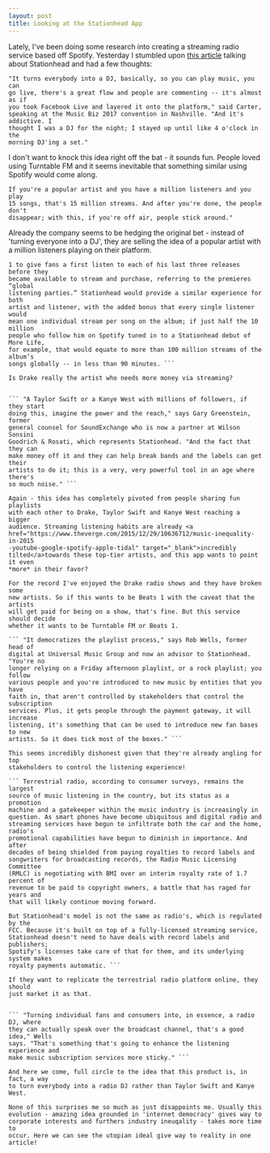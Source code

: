```yaml
---  
layout: post  
title: Looking at the Stationhead App  
---
```


Lately, I've been doing some research into creating a streaming radio service
based off Spotify. Yesterday I stumbled upon <a
href="http://www.billboard.com/articles/business/7842255/stationhead-new-app-
spotify-music-industry-streaming" target="_blank">this article</a> talking
about Stationhead and had a few thoughts:


``` 
"It turns everybody into a DJ, basically, so you can play music, you can
go live, there's a great flow and people are commenting -- it's almost as if
you took Facebook Live and layered it onto the platform," said Carter,
speaking at the Music Biz 2017 convention in Nashville. "And it's addictive. I
thought I was a DJ for the night; I stayed up until like 4 o'clock in the
morning DJ'ing a set." 
```

I don't want to knock this idea right off the bat - it sounds fun. People
loved using Turntable FM and it seems inevitable that something similar using
Spotify would come along.


``` 
If you're a popular artist and you have a million listeners and you play
15 songs, that's 15 million streams. And after you're done, the people don't
disappear; with this, if you're off air, people stick around." 
```

Already the company seems to be hedging the original bet - instead of 'turning
everyone into a DJ', they are selling the idea of a popular artist with a
million listeners playing on their platform.


``` Drake, for example, has used his OVO Sound radio station on Apple’s Beats
1 to give fans a first listen to each of his last three releases before they
became available to stream and purchase, referring to the premieres “global
listening parties.” Stationhead would provide a similar experience for both
artist and listener, with the added bonus that every single listener would
mean one individual stream per song on the album; if just half the 10 million
people who follow him on Spotify tuned in to a Stationhead debut of More Life,
for example, that would equate to more than 100 million streams of the album’s
songs globally -- in less than 90 minutes. ```

Is Drake really the artist who needs more money via streaming?


``` "A Taylor Swift or a Kanye West with millions of followers, if they start
doing this, imagine the power and the reach," says Gary Greenstein, former
general counsel for SoundExchange who is now a partner at Wilson Sonsini
Goodrich & Rosati, which represents Stationhead. "And the fact that they can
make money off it and they can help break bands and the labels can get their
artists to do it; this is a very, very powerful tool in an age where there's
so much noise." ```

Again - this idea has completely pivoted from people sharing fun playlists
with each other to Drake, Taylor Swift and Kanye West reaching a bigger
audience. Streaming listening habits are already <a
href="https://www.theverge.com/2015/12/29/10636712/music-inequality-in-2015
-youtube-google-spotify-apple-tidal" target="_blank">incredibly
tilted</a>towards these top-tier artists, and this app wants to point it even
*more* in their favor?

For the record I've enjoyed the Drake radio shows and they have broken some
new artists. So if this wants to be Beats 1 with the caveat that the artists
will get paid for being on a show, that's fine. But this service should decide
whether it wants to be Turntable FM or Beats 1.

``` "It democratizes the playlist process," says Rob Wells, former head of
digital at Universal Music Group and now an advisor to Stationhead. "You're no
longer relying on a Friday afternoon playlist, or a rock playlist; you follow
various people and you're introduced to new music by entities that you have
faith in, that aren't controlled by stakeholders that control the subscription
services. Plus, it gets people through the payment gateway, it will increase
listening, it's something that can be used to introduce new fan bases to new
artists. So it does tick most of the boxes." ```

This seems incredibly dishonest given that they're already angling for top
stakeholders to control the listening experience!

``` Terrestrial radio, according to consumer surveys, remains the largest
source of music listening in the country, but its status as a promotion
machine and a gatekeeper within the music industry is increasingly in
question. As smart phones have become ubiquitous and digital radio and
streaming services have begun to infiltrate both the car and the home, radio's
promotional capabilities have begun to diminish in importance. And after
decades of being shielded from paying royalties to record labels and
songwriters for broadcasting records, the Radio Music Licensing Committee
(RMLC) is negotiating with BMI over an interim royalty rate of 1.7 percent of
revenue to be paid to copyright owners, a battle that has raged for years and
that will likely continue moving forward.

But Stationhead's model is not the same as radio's, which is regulated by the
FCC. Because it's built on top of a fully-licensed streaming service,
Stationhead doesn't need to have deals with record labels and publishers;
Spotify's licenses take care of that for them, and its underlying system makes
royalty payments automatic. ```

If they want to replicate the terrestrial radio platform online, they should
just market it as that.


``` "Turning individual fans and consumers into, in essence, a radio DJ, where
they can actually speak over the broadcast channel, that's a good idea," Wells
says. "That's something that's going to enhance the listening experience and
make music subscription services more sticky." ```

And here we come, full circle to the idea that this product is, in fact, a way
to turn everybody into a radio DJ rather than Taylor Swift and Kanye West.

None of this surprises me so much as just disappoints me. Usually this
evolution - amazing idea grounded in 'internet democracy' gives way to
corporate interests and furthers industry ineuqality - takes more time to
occur. Here we can see the utopian ideal give way to reality in one article!



